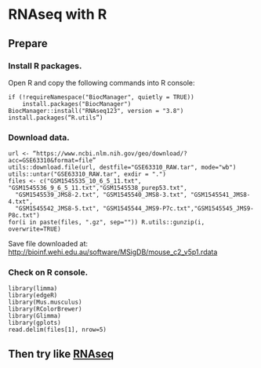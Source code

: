 # RNAseq with R

## Prepare

### Install R packages.

Open R and copy the following commands into R console:

```
if (!requireNamespace("BiocManager", quietly = TRUE))
    install.packages("BiocManager")
BiocManager::install("RNAseq123", version = "3.8")
install.packages(“R.utils”)
```

### Download data.

```
url <- “https://www.ncbi.nlm.nih.gov/geo/download/?acc=GSE63310&format=file” 
utils::download.file(url, destfile="GSE63310_RAW.tar", mode="wb") 
utils::untar("GSE63310_RAW.tar", exdir = ".")
files <- c("GSM1545535_10_6_5_11.txt", "GSM1545536_9_6_5_11.txt","GSM1545538_purep53.txt", 
  "GSM1545539_JMS8-2.txt", "GSM1545540_JMS8-3.txt", "GSM1545541_JMS8-4.txt", 
  "GSM1545542_JMS8-5.txt", "GSM1545544_JMS9-P7c.txt","GSM1545545_JMS9-P8c.txt")
for(i in paste(files, ".gz", sep="")) R.utils::gunzip(i, overwrite=TRUE)
```

Save file downloaded at: http://bioinf.wehi.edu.au/software/MSigDB/mouse_c2_v5p1.rdata

### Check on R console.

```
library(limma)
library(edgeR)
library(Mus.musculus)
library(RColorBrewer)
library(Glimma)
library(gplots)
read.delim(files[1], nrow=5)
```

## Then try like [RNAseq](RNAseq.Rmd/)
